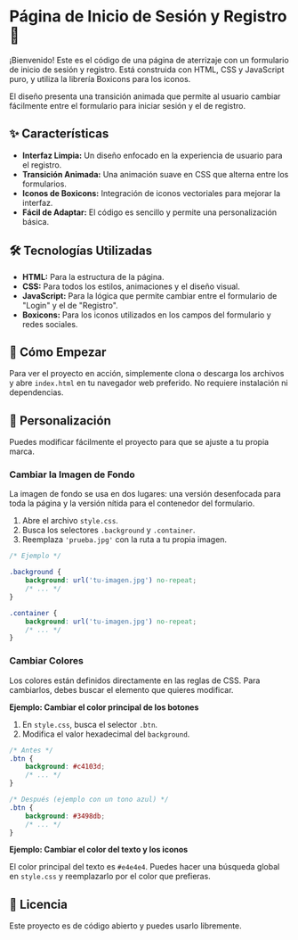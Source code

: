 # Página de Inicio de Sesión y Registro 🔑

¡Bienvenido! Este es el código de una página de aterrizaje con un formulario de inicio de sesión y registro. Está construida con HTML, CSS y JavaScript puro, y utiliza la librería Boxicons para los iconos.

El diseño presenta una transición animada que permite al usuario cambiar fácilmente entre el formulario para iniciar sesión y el de registro.

## ✨ Características

*   **Interfaz Limpia:** Un diseño enfocado en la experiencia de usuario para el registro.
*   **Transición Animada:** Una animación suave en CSS que alterna entre los formularios.
*   **Iconos de Boxicons:** Integración de iconos vectoriales para mejorar la interfaz.
*   **Fácil de Adaptar:** El código es sencillo y permite una personalización básica.

## 🛠️ Tecnologías Utilizadas

*   **HTML:** Para la estructura de la página.
*   **CSS:** Para todos los estilos, animaciones y el diseño visual.
*   **JavaScript:** Para la lógica que permite cambiar entre el formulario de "Login" y el de "Registro".
*   **Boxicons:** Para los iconos utilizados en los campos del formulario y redes sociales.

## 🚀 Cómo Empezar

Para ver el proyecto en acción, simplemente clona o descarga los archivos y abre `index.html` en tu navegador web preferido. No requiere instalación ni dependencias.

## 🎨 Personalización

Puedes modificar fácilmente el proyecto para que se ajuste a tu propia marca.

### Cambiar la Imagen de Fondo

La imagen de fondo se usa en dos lugares: una versión desenfocada para toda la página y la versión nítida para el contenedor del formulario.

1.  Abre el archivo `style.css`.
2.  Busca los selectores `.background` y `.container`.
3.  Reemplaza `'prueba.jpg'` con la ruta a tu propia imagen.

```css
/* Ejemplo */

.background {
    background: url('tu-imagen.jpg') no-repeat;
    /* ... */
}

.container {
    background: url('tu-imagen.jpg') no-repeat;
    /* ... */
}
```

### Cambiar Colores

Los colores están definidos directamente en las reglas de CSS. Para cambiarlos, debes buscar el elemento que quieres modificar.

**Ejemplo: Cambiar el color principal de los botones**

1.  En `style.css`, busca el selector `.btn`.
2.  Modifica el valor hexadecimal del `background`.

```css
/* Antes */
.btn {
    background: #c4103d;
    /* ... */
}

/* Después (ejemplo con un tono azul) */
.btn {
    background: #3498db;
    /* ... */
}
```

**Ejemplo: Cambiar el color del texto y los iconos**

El color principal del texto es `#e4e4e4`. Puedes hacer una búsqueda global en `style.css` y reemplazarlo por el color que prefieras.

## 📄 Licencia

Este proyecto es de código abierto y puedes usarlo libremente.
